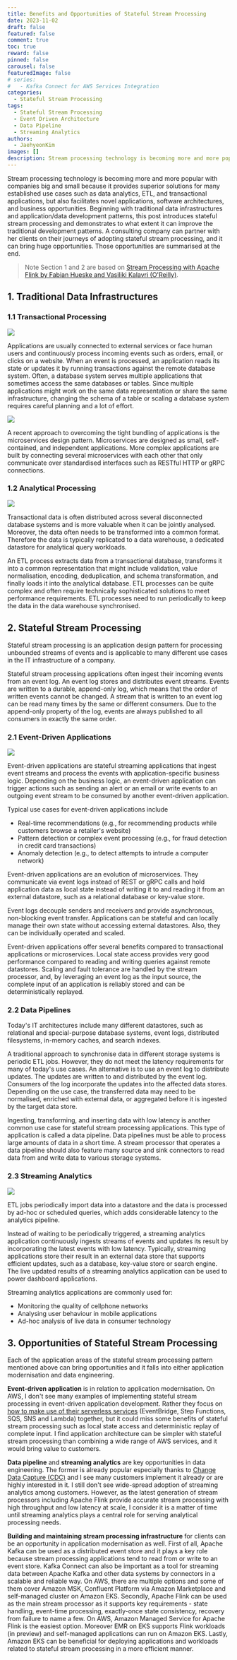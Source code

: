 ```yaml
---
title: Benefits and Opportunities of Stateful Stream Processing
date: 2023-11-02
draft: false
featured: false
comment: true
toc: true
reward: false
pinned: false
carousel: false
featuredImage: false
# series:
#   - Kafka Connect for AWS Services Integration
categories:
  - Stateful Stream Processing
tags: 
  - Stateful Stream Processing
  - Event Driven Architecture
  - Data Pipeline
  - Streaming Analytics
authors:
  - JaehyeonKim
images: []
description: Stream processing technology is becoming more and more popular with companies big and small because it provides superior solutions for many established use cases such as data analytics, ETL, and transactional applications, but also facilitates novel applications, software architectures, and business opportunities. Beginning with traditional data infrastructures and application/data development patterns, this post introduces stateful stream processing and demonstrates to what extent it can improve the traditional development patterns. A consulting company can partner with her clients on their journeys of adopting stateful stream processing, and it can bring huge opportunities. Those opportunities are summarised at the end.
---
```


Stream processing technology is becoming more and more popular with companies big and small because it provides superior solutions for many established use cases such as data analytics, ETL, and transactional applications, but also facilitates novel applications, software architectures, and business opportunities. Beginning with traditional data infrastructures and application/data development patterns, this post introduces stateful stream processing and demonstrates to what extent it can improve the traditional development patterns. A consulting company can partner with her clients on their journeys of adopting stateful stream processing, and it can bring huge opportunities. Those opportunities are summarised at the end.

> Note Section 1 and 2 are based on [Stream Processing with Apache Flink by Fabian Hueske and Vasiliki Kalavri (O'Reilly)](https://www.oreilly.com/library/view/stream-processing-with/9781491974285/).

## 1. Traditional Data Infrastructures

### 1.1 Transactional Processing

![](figure1.png#center)

Applications are usually connected to external services or face human users and continuously process incoming events such as orders, email, or clicks on a website. When an event is processed, an application reads its state or updates it by running transactions against the remote database system. Often, a database system serves multiple applications that sometimes access the same databases or tables. Since multiple applications might work on the same data representation or share the same infrastructure, changing the schema of a table or scaling a database system requires careful planning and a lot of effort.

![](figure2.png#center)

A recent approach to overcoming the tight bundling of applications is the microservices design pattern. Microservices are designed as small, self-contained, and independent applications. More complex applications are built by connecting several microservices with each other that only communicate over standardised interfaces such as RESTful HTTP or gRPC connections.

### 1.2 Analytical Processing

![](figure3.png#center)

Transactional data is often distributed across several disconnected database systems and is more valuable when it can be jointly analysed. Moreover, the data often needs to be transformed into a common format. Therefore the data is typically replicated to a data warehouse, a dedicated datastore for analytical query workloads.

An ETL process extracts data from a transactional database, transforms it into a common representation that might include validation, value normalisation, encoding, deduplication, and schema transformation, and finally loads it into the analytical database. ETL processes can be quite complex and often require technically sophisticated solutions to meet performance requirements. ETL processes need to run periodically to keep the data in the data warehouse synchronised.

## 2. Stateful Stream Processing

Stateful stream processing is an application design pattern for processing unbounded streams of events and is applicable to many different use cases in the IT infrastructure of a company.

Stateful stream processing applications often ingest their incoming events from an event log. An event log stores and distributes event streams. Events are written to a durable, append-only log, which means that the order of written events cannot be changed. A stream that is written to an event log can be read many times by the same or different consumers. Due to the append-only property of the log, events are always published to all consumers in exactly the same order.

### 2.1 Event-Driven Applications

![](figure4.png#center)

Event-driven applications are stateful streaming applications that ingest event streams and process the events with application-specific business logic. Depending on the business logic, an event-driven application can trigger actions such as sending an alert or an email or write events to an outgoing event stream to be consumed by another event-driven application.

Typical use cases for event-driven applications include

* Real-time recommendations (e.g., for recommending products while customers browse a retailer's website)
* Pattern detection or complex event processing (e.g., for fraud detection in credit card transactions)
* Anomaly detection (e.g., to detect attempts to intrude a computer network)

Event-driven applications are an evolution of microservices. They communicate via event logs instead of REST or gRPC calls and hold application data as local state instead of writing it to and reading it from an external datastore, such as a relational database or key-value store.

Event logs decouple senders and receivers and provide asynchronous, non-blocking event transfer. Applications can be stateful and can locally manage their own state without accessing external datastores. Also, they can be individually operated and scaled.

Event-driven applications offer several benefits compared to transactional applications or microservices. Local state access provides very good performance compared to reading and writing queries against remote datastores. Scaling and fault tolerance are handled by the stream processor, and, by leveraging an event log as the input source, the complete input of an application is reliably stored and can be deterministically replayed.

### 2.2 Data Pipelines

Today's IT architectures include many different datastores, such as relational and special-purpose database systems, event logs, distributed filesystems, in-memory caches, and search indexes. 

A traditional approach to synchronise data in different storage systems is periodic ETL jobs. However, they do not meet the latency requirements for many of today's use cases. An alternative is to use an event log to distribute updates. The updates are written to and distributed by the event log. Consumers of the log incorporate the updates into the affected data stores. Depending on the use case, the transferred data may need to be normalised, enriched with external data, or aggregated before it is ingested by the target data store.

Ingesting, transforming, and inserting data with low latency is another common use case for stateful stream processing applications. This type of application is called a data pipeline. Data pipelines must be able to process large amounts of data in a short time. A stream processor that operates a data pipeline should also feature many source and sink connectors to read data from and write data to various storage systems.

### 2.3 Streaming Analytics

![](figure5.png#center)

ETL jobs periodically import data into a datastore and the data is processed by ad-hoc or scheduled queries, which adds considerable latency to the analytics pipeline.

Instead of waiting to be periodically triggered, a streaming analytics application continuously ingests streams of events and updates its result by incorporating the latest events with low latency. Typically, streaming applications store their result in an external data store that supports efficient updates, such as a database, key-value store or search engine. The live updated results of a streaming analytics application can be used to power dashboard applications.

Streaming analytics applications are commonly used for:

* Monitoring the quality of cellphone networks
* Analysing user behaviour in mobile applications
* Ad-hoc analysis of live data in consumer technology

## 3. Opportunities of Stateful Stream Processing

Each of the application areas of the stateful stream processing pattern mentioned above can bring opportunities and it falls into either application modernisation and data engineering. 

**Event-driven application** is in relation to application modernisation. On AWS, I don't see many examples of implementing stateful stream processing in event-driven application development. Rather they focus on [how to make use of their serverless services](https://serverlessland.com/event-driven-architecture) (EventBridge, Step Functions, SQS, SNS and Lambda) together, but it could miss some benefits of stateful stream processing such as local state access and deterministic replay of complete input. I find application architecture can be simpler with stateful stream processing than combining a wide range of AWS services, and it would bring value to customers.

**Data pipeline** and **streaming analytics** are key opportunities in data engineering. The former is already popular especially thanks to [Change Data Capture (CDC)](https://en.wikipedia.org/wiki/Change_data_capture) and I see many customers implement it already or are highly interested in it. I still don't see wide-spread adoption of streaming analytics among customers. However, as the latest generation of stream processors including Apache Flink provide accurate stream processing with high throughput and low latency at scale, I consider it is a matter of time until streaming analytics plays a central role for serving analytical processing needs.

**Building and maintaining stream processing infrastructure** for clients can be an opportunity in application modernisation as well. First of all, Apache Kafka can be used as a distributed event store and it plays a key role because stream processing applications tend to read from or write to an event store. Kafka Connect can also be important as a tool for streaming data between Apache Kafka and other data systems by connectors in a scalable and reliable way. On AWS, there are multiple options and some of them cover Amazon MSK, Confluent Platform via Amazon Marketplace and self-managed cluster on Amazon EKS. Secondly, Apache Flink can be used as the main stream processor as it supports key requirements - state handling, event-time processing, exactly-once state consistency, recovery from failure to name a few. On AWS, Amazon Managed Service for Apache Flink is the easiest option. Moreover EMR on EKS supports Flink workloads (in preview) and self-managed applications can run on Amazon EKS. Lastly, Amazon EKS can be beneficial for deploying applications and workloads related to stateful stream processing in a more efficient manner.
